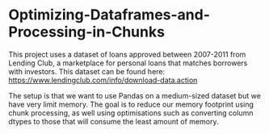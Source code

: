 # Optimizing-Dataframes-and-Processing-in-Chunks

This project uses a dataset of loans approved between 2007-2011 from Lending Club, a marketplace for personal loans that 
matches borrowers with investors. This dataset can be found here: https://www.lendingclub.com/info/download-data.action

The setup is that we want to use Pandas on a medium-sized dataset but we have very limit memory. The goal is to reduce
our memory footprint using chunk processing, as well using optimisations such as converting column dtypes to those that will
consume the least amount of memory.
